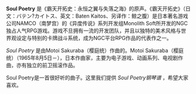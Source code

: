 

**Soul Poetry** 是《霸天开拓史：永恒之翼与失落之海》的原声。《霸天开拓史》（日文：バテン?カイトス、英文：Baten
Kaitos、另译作：鲸之腹）是日本著名游戏公司NAMCO（南梦宫）的《异度传说》系列开发组Monolith
Soft所开发的NGC独占人气RPG游戏。游戏不旦拥有一流的开发团队，并且以独特的美术风格与世界观设定与特别的卡牌战斗系统，成为NGC平台RPG作品的代表作之一。

  

_Soul Poetry_ 是由Motoi Sakuraba（樱庭统）作曲的。Motoi
Sakuraba（樱庭统）（1965年8月5日－），日本作曲家，主要为电子游戏、动画系列、电视剧作曲，亦有独立的前卫摇滚作品。

  

Soul Poetry是一首很好听的曲子。这里我们提供 _Soul Poetry钢琴谱_ ，希望大家喜欢。

